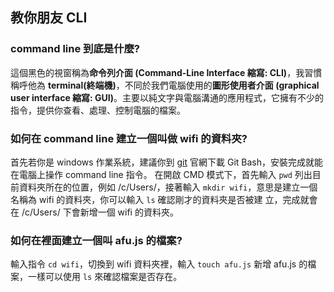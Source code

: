 ## 教你朋友 CLI

### command line 到底是什麼?
  這個黑色的視窗稱為**命令列介面 (Command-Line Interface 縮寫: CLI)**，我習慣稱呼他為 **terminal(終端機)**，不同於我們電腦使用的**圖形使用者介面 (graphical user interface 縮寫: GUI)**。主要以純文字與電腦溝通的應用程式，它擁有不少的指令，提供你查看、處理、控制電腦的檔案。
<br>
### 如何在 command line 建立一個叫做 wifi 的資料夾?
  首先若你是 windows 作業系統，建議你到 [git](https://gitforwindows.org/) 官網下載 Git Bash，安裝完成就能在電腦上操作 command line 指令。
  在開啟 CMD 模式下，首先輸入 `pwd` 列出目前資料夾所在的位置，例如 /c/Users/，接著輸入 `mkdir wifi`，意思是建立一個名稱為 wifi 的資料夾，你可以輸入 `ls` 確認剛才的資料夾是否被建
  立，完成就會在 /c/Users/ 下會新增一個 wifi 的資料夾。
<br>

### 如何在裡面建立一個叫 afu.js 的檔案?
  輸入指令 `cd wifi`，切換到 wifi 資料夾裡，輸入 `touch afu.js` 新增 afu.js 的檔案，一樣可以使用 `ls` 來確認檔案是否存在。
